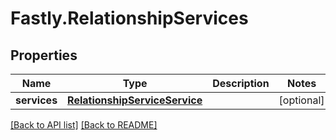 # Fastly.RelationshipServices

## Properties

Name | Type | Description | Notes
------------ | ------------- | ------------- | -------------
**services** | [**RelationshipServiceService**](RelationshipServiceService.md) |  | [optional] 



[[Back to API list]](../../README.md#endpoints) [[Back to README]](../../README.md)
